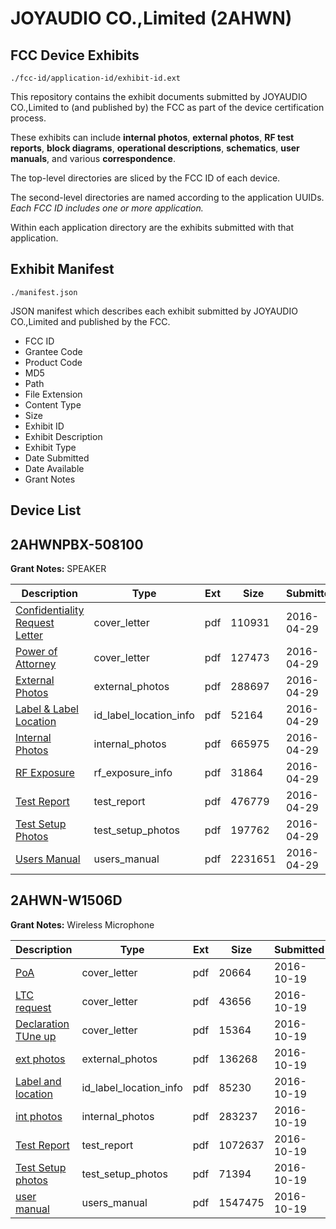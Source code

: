 # JOYAUDIO CO.,Limited (2AHWN)
## FCC Device Exhibits

```
./fcc-id/application-id/exhibit-id.ext
```

This repository contains the exhibit documents submitted by JOYAUDIO CO.,Limited to (and published by) the FCC as part of the device certification process.

These exhibits can include **internal photos**, **external photos**, **RF test reports**, **block diagrams**, **operational descriptions**, **schematics**, **user manuals**, and various **correspondence**.

The top-level directories are sliced by the FCC ID of each device.

The second-level directories are named according to the application UUIDs. *Each FCC ID includes one or more application.*

Within each application directory are the exhibits submitted with that application. 

## Exhibit Manifest

```
./manifest.json
```

JSON manifest which describes each exhibit submitted by JOYAUDIO CO.,Limited and published by the FCC.

- FCC ID
- Grantee Code
- Product Code
- MD5
- Path
- File Extension
- Content Type
- Size
- Exhibit ID
- Exhibit Description
- Exhibit Type
- Date Submitted
- Date Available
- Grant Notes

## Device List
## 2AHWNPBX-508100
**Grant Notes:** SPEAKER

| Description | Type | Ext | Size | Submitted | Available |
| ----------- | ---- | --- | ---- | --------- | --------- |
| [Confidentiality Request Letter](2AHWNPBX-508100/bd46071ccb6242749694590a844a7605/2976259.pdf) | cover_letter | pdf | 110931 | 2016-04-29 | 2016-04-29 |
| [Power of Attorney](2AHWNPBX-508100/bd46071ccb6242749694590a844a7605/2976260.pdf) | cover_letter | pdf | 127473 | 2016-04-29 | 2016-04-29 |
| [External Photos](2AHWNPBX-508100/bd46071ccb6242749694590a844a7605/2976256.pdf) | external_photos | pdf | 288697 | 2016-04-29 | 2016-04-29 |
| [Label & Label Location](2AHWNPBX-508100/bd46071ccb6242749694590a844a7605/2976258.pdf) | id_label_location_info | pdf | 52164 | 2016-04-29 | 2016-04-29 |
| [Internal Photos](2AHWNPBX-508100/bd46071ccb6242749694590a844a7605/2976257.pdf) | internal_photos | pdf | 665975 | 2016-04-29 | 2016-04-29 |
| [RF Exposure](2AHWNPBX-508100/bd46071ccb6242749694590a844a7605/2976261.pdf) | rf_exposure_info | pdf | 31864 | 2016-04-29 | 2016-04-29 |
| [Test Report](2AHWNPBX-508100/bd46071ccb6242749694590a844a7605/2976262.pdf) | test_report | pdf | 476779 | 2016-04-29 | 2016-04-29 |
| [Test Setup Photos](2AHWNPBX-508100/bd46071ccb6242749694590a844a7605/2976263.pdf) | test_setup_photos | pdf | 197762 | 2016-04-29 | 2016-04-29 |
| [Users Manual](2AHWNPBX-508100/bd46071ccb6242749694590a844a7605/2976264.pdf) | users_manual | pdf | 2231651 | 2016-04-29 | 2016-04-29 |
## 2AHWN-W1506D
**Grant Notes:** Wireless Microphone

| Description | Type | Ext | Size | Submitted | Available |
| ----------- | ---- | --- | ---- | --------- | --------- |
| [PoA](2AHWN-W1506D/05acf80577c705ce650c2d841419a854/3167555.pdf) | cover_letter | pdf | 20664 | 2016-10-19 | 2016-10-19 |
| [LTC request](2AHWN-W1506D/05acf80577c705ce650c2d841419a854/3167556.pdf) | cover_letter | pdf | 43656 | 2016-10-19 | 2016-10-19 |
| [Declaration TUne up](2AHWN-W1506D/05acf80577c705ce650c2d841419a854/3167560.pdf) | cover_letter | pdf | 15364 | 2016-10-19 | 2016-10-19 |
| [ext photos](2AHWN-W1506D/05acf80577c705ce650c2d841419a854/3167553.pdf) | external_photos | pdf | 136268 | 2016-10-19 | 2016-10-19 |
| [Label and location](2AHWN-W1506D/05acf80577c705ce650c2d841419a854/3167554.pdf) | id_label_location_info | pdf | 85230 | 2016-10-19 | 2016-10-19 |
| [int photos](2AHWN-W1506D/05acf80577c705ce650c2d841419a854/3167557.pdf) | internal_photos | pdf | 283237 | 2016-10-19 | 2016-10-19 |
| [Test Report](2AHWN-W1506D/05acf80577c705ce650c2d841419a854/3167552.pdf) | test_report | pdf | 1072637 | 2016-10-19 | 2016-10-19 |
| [Test Setup photos](2AHWN-W1506D/05acf80577c705ce650c2d841419a854/3167559.pdf) | test_setup_photos | pdf | 71394 | 2016-10-19 | 2016-10-19 |
| [user manual](2AHWN-W1506D/05acf80577c705ce650c2d841419a854/3167558.pdf) | users_manual | pdf | 1547475 | 2016-10-19 | 2016-10-19 |
